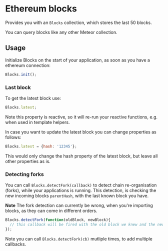 # Ethereum blocks

Provides you with an `Blocks` collection, which stores the last 50 blocks.

You can query blocks like any other Meteor collection.

## Usage

Initialize Blocks on the start of your application, as soon as you have a ethereum connection:

```js
Blocks.init();
```

### Last block

To get the latest block use:

```js
Blocks.latest;
```

Note this property is reactive, so it will re-run your reactive functions, e.g. when used in template helpers.

In case you want to update the latest block you can change properties as follows:

```js
Blocks.latest = {hash: '12345'};
```

This would only change the hash property of the latest block, but leave all other properties as is.

### Detecting forks

You can call `Blocks.detectFork(callback)` to detect chain re-organisation (forks), while your applications is running.
This detection, is checking the new incoming blocks `parentHash`, with the last known block you have.

**Note** The fork detection can currently be wrong, when you're importing blocks, as they can come in different orders.

```js
Blocks.detectFork(function(oldBlock, newBlock){
  // this callback will be fired with the old block we knew and the new block.
});
```

Note you can call `Blocks.detectFork(cb)` mutliple times, to add multiple callbacks.